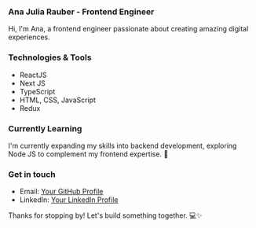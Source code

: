 ### Ana Julia Rauber - Frontend Engineer


Hi, I'm Ana, a frontend engineer passionate about creating amazing digital experiences. 


### Technologies & Tools

- ReactJS
- Next JS
- TypeScript
- HTML, CSS, JavaScript
- Redux


### Currently Learning

I'm currently expanding my skills into backend development, exploring Node JS to complement my frontend expertise. 🚀


### Get in touch

- Email: [Your GitHub Profile](anajuliarauber@hotmail.com)
- LinkedIn: [Your LinkedIn Profile](https://www.linkedin.com/in/ana-julia-rauber/)
  

Thanks for stopping by! Let's build something together. 💻✨
